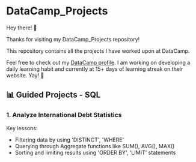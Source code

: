 # DataCamp_Projects

Hey there! 👋

Thanks for visiting my DataCamp_Projects repository!

This repository contains all the projects I have worked upon at DataCamp.

Feel free to check out my [DataCamp profile](https://www.datacamp.com/profile/rohaanzuberi). I am working on developing a daily learning habit and currently at 15+ days of learning streak on their website. Yay! 🥳

## 📊 Guided Projects - SQL

### 1. Analyze International Debt Statistics

Key lessons:
- Filtering data by using 'DISTINCT', 'WHERE'
- Querying through Aggregate functions like SUM(), AVG(), MAX()
- Sorting and limiting results using 'ORDER BY', 'LIMIT' statements
